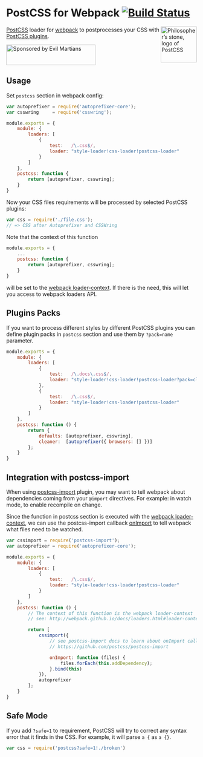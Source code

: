# PostCSS for Webpack [![Build Status][ci-img]][ci]

<img align="right" width="95" height="95"
     title="Philosopher’s stone, logo of PostCSS"
     src="http://postcss.github.io/postcss/logo.svg">

[PostCSS] loader for [webpack] to postprocesses your CSS with [PostCSS plugins].

<a href="https://evilmartians.com/?utm_source=postcss-loader">
<img src="https://evilmartians.com/badges/sponsored-by-evil-martians.svg" alt="Sponsored by Evil Martians" width="236" height="54">
</a>

[PostCSS plugins]: https://github.com/postcss/postcss#built-with-postcss
[PostCSS]:         https://github.com/postcss/postcss
[webpack]:         http://webpack.github.io/
[ci-img]:          https://travis-ci.org/postcss/postcss-loader.svg
[ci]:              https://travis-ci.org/postcss/postcss-loader

## Usage

Set `postcss` section in webpack config:

```js
var autoprefixer = require('autoprefixer-core');
var csswring     = require('csswring');

module.exports = {
    module: {
        loaders: [
            {
                test:   /\.css$/,
                loader: "style-loader!css-loader!postcss-loader"
            }
        ]
    },
    postcss: function {
        return [autoprefixer, csswring];
    }
}
```

Now your CSS files requirements will be processed by selected PostCSS plugins:

```js
var css = require('./file.css');
// => CSS after Autoprefixer and CSSWring
```

Note that the context of this function

```js
module.exports = {
    ...
    postcss: function {
        return [autoprefixer, csswring];
    }
}
```

will be set to the [webpack loader-context](http://webpack.github.io/docs/loaders.html#loader-context).
If there is the need, this will let you access to webpack loaders API.

## Plugins Packs

If you want to process different styles by different PostCSS plugins you can
define plugin packs in `postcss` section and use them by `?pack=name` parameter.

```js
module.exports = {
    module: {
        loaders: [
            {
                test:   /\.docs\.css$/,
                loader: "style-loader!css-loader!postcss-loader?pack=cleaner"
            },
            {
                test:   /\.css$/,
                loader: "style-loader!css-loader!postcss-loader"
            }
        ]
    },
    postcss: function () {
        return {
            defaults: [autoprefixer, csswring],
            cleaner:  [autoprefixer({ browsers: [] })]
        };
    }
}
```

## Integration with postcss-import

When using [postcss-import](https://github.com/postcss/postcss-import) plugin, you may want to tell webpack about
dependencies coming from your `@import` directives.
For example: in watch mode, to enable recompile on change.

Since the function in postcss section is executed with the [webpack loader-context](http://webpack.github.io/docs/loaders.html#loader-context),
we can use the postcss-import callback [onImport](https://github.com/postcss/postcss-import#onimport) to tell webpack what files
need to be watched.

```js
var cssimport = require('postcss-import');
var autoprefixer = require('autoprefixer-core');

module.exports = {
    module: {
        loaders: [
            {
                test:   /\.css$/,
                loader: "style-loader!css-loader!postcss-loader"
            }
        ]
    },
    postcss: function () {
        // The context of this function is the webpack loader-context
        // see: http://webpack.github.io/docs/loaders.html#loader-context

        return [
            cssimport({
                // see postcss-import docs to learn about onImport callback
                // https://github.com/postcss/postcss-import

                onImport: function (files) {
                    files.forEach(this.addDependency);
                }.bind(this)
            }),
            autoprefixer
        ];
    }
}
```

## Safe Mode

If you add `?safe=1` to requirement, PostCSS will try to correct any syntax
error that it finds in the CSS. For example, it will parse `a {` as `a {}`.

```js
var css = require('postcss?safe=1!./broken')
```
